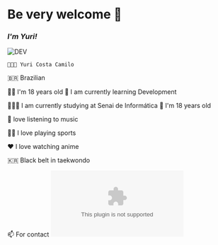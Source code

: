 # Be very welcome 👋


### *I'm Yuri!*
![DEV](https://media.giphy.com/media/iIqmM5tTjmpOB9mpbn/giphy.gif)


    👨🏻‍💻 Yuri Costa Camilo

   🇧🇷 Brazilian

👦🏻 I'm 18 years old                                                      🌱 I am currently learning Development

👨🏻‍🎓 I am currently studying at Senai de Informática                    🏻 I'm 18 years old


🎵 love listening to music

🏊🏻 I love playing sports

❤️ I love watching anime

🇰🇷 Black belt in taekwondo

📫 For contact ![Clique aqui](yuri342costa@gmail.com)
    



